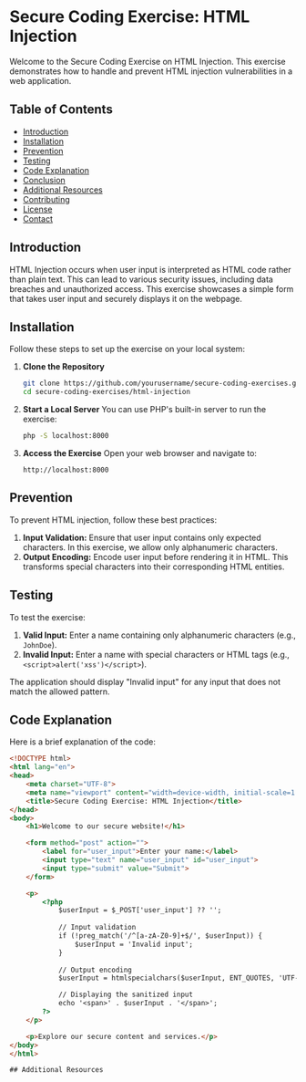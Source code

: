 # Secure Coding Exercise: HTML Injection

Welcome to the Secure Coding Exercise on HTML Injection. This exercise demonstrates how to handle and prevent HTML injection vulnerabilities in a web application.

## Table of Contents

- [Introduction](#introduction)
- [Installation](#installation)
- [Prevention](#prevention)
- [Testing](#testing)
- [Code Explanation](#code-explanation)
- [Conclusion](#conclusion)
- [Additional Resources](#additional-resources)
- [Contributing](#contributing)
- [License](#license)
- [Contact](#contact)

## Introduction

HTML Injection occurs when user input is interpreted as HTML code rather than plain text. This can lead to various security issues, including data breaches and unauthorized access. This exercise showcases a simple form that takes user input and securely displays it on the webpage.

## Installation

Follow these steps to set up the exercise on your local system:

1. **Clone the Repository**
    ```bash
    git clone https://github.com/yourusername/secure-coding-exercises.git
    cd secure-coding-exercises/html-injection
    ```

2. **Start a Local Server**
    You can use PHP's built-in server to run the exercise:
    ```bash
    php -S localhost:8000
    ```

3. **Access the Exercise**
    Open your web browser and navigate to:
    ```
    http://localhost:8000
    ```

## Prevention

To prevent HTML injection, follow these best practices:

1. **Input Validation:** Ensure that user input contains only expected characters. In this exercise, we allow only alphanumeric characters.
2. **Output Encoding:** Encode user input before rendering it in HTML. This transforms special characters into their corresponding HTML entities.

## Testing

To test the exercise:

1. **Valid Input:** Enter a name containing only alphanumeric characters (e.g., `JohnDoe`).
2. **Invalid Input:** Enter a name with special characters or HTML tags (e.g., `<script>alert('xss')</script>`).

The application should display "Invalid input" for any input that does not match the allowed pattern.

## Code Explanation

Here is a brief explanation of the code:

```html
<!DOCTYPE html>
<html lang="en">
<head>
    <meta charset="UTF-8">
    <meta name="viewport" content="width=device-width, initial-scale=1.0">
    <title>Secure Coding Exercise: HTML Injection</title>
</head>
<body>
    <h1>Welcome to our secure website!</h1>

    <form method="post" action="">
        <label for="user_input">Enter your name:</label>
        <input type="text" name="user_input" id="user_input">
        <input type="submit" value="Submit">
    </form>

    <p>
        <?php
            $userInput = $_POST['user_input'] ?? '';
            
            // Input validation
            if (!preg_match('/^[a-zA-Z0-9]+$/', $userInput)) {
                $userInput = 'Invalid input';
            }
            
            // Output encoding
            $userInput = htmlspecialchars($userInput, ENT_QUOTES, 'UTF-8');

            // Displaying the sanitized input
            echo '<span>' . $userInput . '</span>';
        ?>
    </p>

    <p>Explore our secure content and services.</p>
</body>
</html>

## Additional Resources
